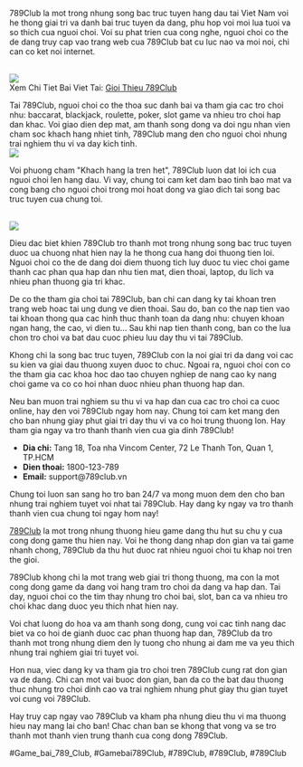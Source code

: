 <p>789Club la mot trong nhung song bac truc tuyen hang dau tai Viet Nam voi he thong giai tri va danh bai truc tuyen da dang, phu hop voi moi lua tuoi va so thich cua nguoi choi. Voi su phat trien cua cong nghe, nguoi choi co the de dang truy cap vao trang web cua 789Club bat cu luc nao va moi noi, chi can co ket noi internet.</p><br><img src="https://789clubwin.org/wp-content/uploads/2025/04/He-Thong-Khuyen-Mai-Hap-Dan.png"></br>
Xem Chi Tiet Bai Viet Tai: <a href="https://789clubwin.org/gioi-thieu-789club/">Gioi Thieu 789Club</a><p>Tai 789Club, nguoi choi co the thoa suc danh bai va tham gia cac tro choi nhu: baccarat, blackjack, roulette, poker, slot game va nhieu tro choi hap dan khac. Voi giao dien dep mat, am thanh song dong va doi ngu nhan vien cham soc khach hang nhiet tinh, 789Club mang den cho nguoi choi nhung trai nghiem thu vi va day kich tinh.<br><img src="https://789clubwin.org/wp-content/uploads/2025/04/He-Thong-Khuyen-Mai-Hap-Dan.png"></br><p>Voi phuong cham "Khach hang la tren het", 789Club luon dat loi ich cua nguoi choi len hang dau. Vi vay, chung toi cam ket dam bao tinh bao mat va cong bang cho nguoi choi trong moi hoat dong va giao dich tai song bac truc tuyen cua chung toi.</p><br><img src="https://789clubwin.org/wp-content/uploads/2025/04/789Club-Cong-Game-Doi-Thuong-Duoc-Yeu-Thich.png"></br><p>Dieu dac biet khien 789Club tro thanh mot trong nhung song bac truc tuyen duoc ua chuong nhat hien nay la he thong cua hang doi thuong tien loi. Nguoi choi co the de dang doi diem thuong tich luy duoc tu viec choi game thanh cac phan qua hap dan nhu tien mat, dien thoai, laptop, du lich va nhieu phan thuong gia tri khac.<p>De co the tham gia choi tai 789Club, ban chi can dang ky tai khoan tren trang web hoac tai ung dung ve dien thoai. Sau do, ban co the nap tien vao tai khoan thong qua cac hinh thuc thanh toan da dang nhu: chuyen khoan ngan hang, the cao, vi dien tu... Sau khi nap tien thanh cong, ban co the lua chon tro choi va bat dau cuoc phieu luu day thu vi tai 789Club.</p><p>Khong chi la song bac truc tuyen, 789Club con la noi giai tri da dang voi cac su kien va giai dau thuong xuyen duoc to chuc. Ngoai ra, nguoi choi con co the tham gia cac khoa hoc dao tao chuyen nghiep de nang cao ky nang choi game va co co hoi nhan duoc nhieu phan thuong hap dan.<p>Neu ban muon trai nghiem su thu vi va hap dan cua cac tro choi ca cuoc online, hay den voi 789Club ngay hom nay. Chung toi cam ket mang den cho ban nhung giay phut giai tri day thu vi va co hoi trung thuong lon. Hay tham gia ngay va tro thanh thanh vien cua gia dinh 789Club!</p><ul>
<li><strong>Dia chi:</strong> Tang 18, Toa nha Vincom Center, 72 Le Thanh Ton, Quan 1, TP.HCM</li>
<li><strong>Dien thoai:</strong> 1800-123-789</li>
<li><strong>Email:</strong> support@789club.vn</li>
</ul><p>Chung toi luon san sang ho tro ban 24/7 va mong muon dem den cho ban nhung trai nghiem tuyet voi nhat tai 789Club. Hay dang ky ngay va tro thanh thanh vien cua chung toi ngay hom nay!</p><p><a href="https://789clubwin.org/">789Club</a> la mot trong nhung thuong hieu game dang thu hut su chu y cua cong dong game thu hien nay. Voi he thong dang nhap don gian va tai game nhanh chong, 789Club da thu hut duoc rat nhieu nguoi choi tu khap noi tren the gioi.

789Club khong chi la mot trang web giai tri thong thuong, ma con la mot cong dong game da dang voi hang tram tro choi da dang va hap dan. Tai day, nguoi choi co the tim thay nhung tro choi bai, slot, ban ca va nhieu tro choi khac dang duoc yeu thich nhat hien nay.

Voi chat luong do hoa va am thanh song dong, cung voi cac tinh nang dac biet va co hoi de gianh duoc cac phan thuong hap dan, 789Club da tro thanh mot trong nhung diem den ly tuong cho nhung ai dam me va yeu thich nhung trai nghiem giai tri tuyet voi.

Hon nua, viec dang ky va tham gia tro choi tren 789Club cung rat don gian va de dang. Chi can mot vai buoc don gian, ban da co the bat dau thuong thuc nhung tro choi dinh cao va trai nghiem nhung phut giay thu gian tuyet voi cung voi 789Club.

Hay truy cap ngay vao 789Club va kham pha nhung dieu thu vi ma thuong hieu nay mang lai cho ban! Chac chan ban se khong that vong va se tro thanh mot thanh vien trung thanh cua cong dong 789Club.</p>
#Game_bai_789_Club, #Gamebai789Club, #789Club, #789Club, #789Club
